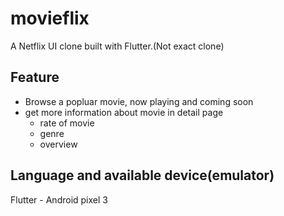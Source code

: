 # movieflix

A Netflix UI clone built with Flutter.(Not exact clone)

## Feature

* Browse a popluar movie, now playing and coming soon
* get more information about movie in detail page
  * rate of movie
  * genre
  * overview

## Language and available device(emulator)
Flutter - Android pixel 3



